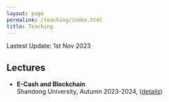 ```yaml
---
layout: page
permalink: /teaching/index.html
title: Teaching
---
```


Lastest Update: 1st Nov 2023&nbsp; 

## Lectures

- **E-Cash and Blockchain** \
  Shandong University, Autumn 2023-2024, ([details](/teaching/ecash))

  <br>
